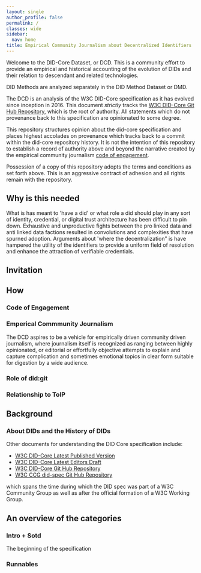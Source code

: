 ```yaml
---
layout: single
author_profile: false
permalink: /
classes: wide
sidebar:
  nav: home
title: Empirical Community Journalism about Decentralized Identifiers
---
```


Welcome to the DID-Core Dataset, or DCD.  This is a community effort to
provide an empirical and historical accounting of the evolution of DIDs
and their relation to descendant and related technologies.

DID Methods are analyzed separately in the DID Method Dataset or DMD.

The DCD is an analysis of the W3C DID-Core specification as it has evolved
since inception in 2016.  This document *strictly* tracks the
[W3C DID-Core Git Hub Repository](https://github.com/w3c/did-core),
which is the root of authority.  All statements which do not provenance back
to this specification are opinionated to some degree.

This repository structures opinion about the did-core specification
and places highest accolades on provenance which tracks back to a commit
within the did-core repository history.  It is not the intention of this
repository to establish a record of authority above and beyond the
narrative created by the empirical community journalism
[code of engagement](#code-of-engagement).

Possession of a copy of this repository adopts the terms and conditions
as set forth above.  This is an aggressive contract of adhesion and all
rights remain with the repository.


## Why is this needed

What is has meant to 'have a did' or what role a did should play in any
sort of identity, credential, or digital trust architecture has been difficult
to pin down.  Exhaustive and unproductive fights between the pro linked data
and anti linked data factions resulted in convolutions and complexities
that have spurned adoption.  Arguments about 'where the decentralization"
is have hampered the utility of the identifiers to provide a uniform
field of resolution and enhance the attraction of verifiable credentials.

## Invitation

## How

### Code of Engagement

### Emperical Commmunity Journalism

The DCD aspires to be a vehicle for empirically driven community driven
journalism, where journalism itself is recognized as ranging between
highly opinionated, or editorial or effortfully objective attempts to
explain and capture complication and sometimes emotional topics in clear
form suitable for digestion by a wide audience.

### Role of did:git

### Relationship to ToIP


## Background

### About DIDs and the History of DIDs

Other documents for understanding the DID Core specification include:

* [W3C DID-Core Latest Published Version](https://www.w3.org/TR/did-core/)
* [W3C DID-Core Latest Editors Draft](https://w3c.github.io/did-core/)
* [W3C DID-Core Git Hub Repository](https://github.com/w3c/did-core)
* [W3C CCG did-spec Git Hub Repository](https://github.com/w3c-ccg/did-spec)

which spans the time during which the DID spec was part of a W3C Community Group
as well as after the official formation of a W3C Working Group.


## An overview of the categories

### Intro + Sotd

The beginning of the specification

### Runnables
